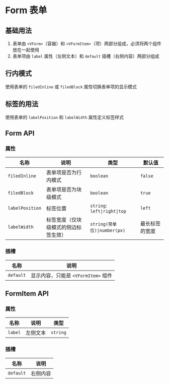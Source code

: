 # Form 表单

## 基础用法

1. 表单由 `<VForm>`（容器）和 `<VFormItem>`（项）两部分组成，必须将两个组件放在一起使用
2. 表单项由 `label` 属性（左侧文本）和 `default` 插槽（右侧内容）两部分组成

<preview path="./demos/basic.vue"></preview>

## 行内模式

使用表单的 `filedInline` 或 `filedBlock` 属性切换表单项的显示模式

<preview path="./demos/filed-display.vue"></preview>

## 标签的用法

使用表单的 `labelPosition` 和 `labelWidth` 属性定义标签样式

<preview path="./demos/label.vue"></preview>

## Form API

### 属性

| 名称            | 说明                                 | 类型                         | 默认值         |
| --------------- | ------------------------------------ | ---------------------------- | -------------- |
| `filedInline`   | 表单项是否为行内模式                 | `boolean`                    | `false`        |
| `filedBlock`    | 表单项是否为块级模式                 | `boolean`                    | `true`         |
| `labelPosition` | 标签位置                             | `string`: `left\|right\|top` | `left`         |
| `labelWidth`    | 标签宽度（仅块级模式的侧边标签生效） | `string(带单位)\|number(px)` | 最长标签的宽度 |

### 插槽

| 名称      | 说明                                |
| --------- | ----------------------------------- |
| `default` | 显示内容，只能是 `<VFormItem>` 组件 |

## FormItem API

### 属性

| 名称    | 说明     | 类型     |
| ------- | -------- | -------- |
| `label` | 左侧文本 | `string` |

### 插槽

| 名称      | 说明     |
| --------- | -------- |
| `default` | 右侧内容 |
